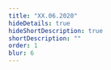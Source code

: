 ```yaml
---
title: "XX.06.2020"
hideDetails: true
hideShortDescription: true
shortDescription: ""
order: 1
blur: 6
---
```

